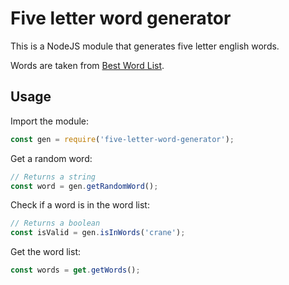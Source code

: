# Five letter word generator

This is a NodeJS module that generates five letter english words.

Words are taken from [Best Word List](https://www.bestwordlist.com/index.htm).

## Usage

Import the module:

```js
const gen = require('five-letter-word-generator');
```

Get a random word:

```js
// Returns a string
const word = gen.getRandomWord();
```

Check if a word is in the word list:

```js
// Returns a boolean
const isValid = gen.isInWords('crane');
```

Get the word list:

```js
const words = get.getWords();
```
